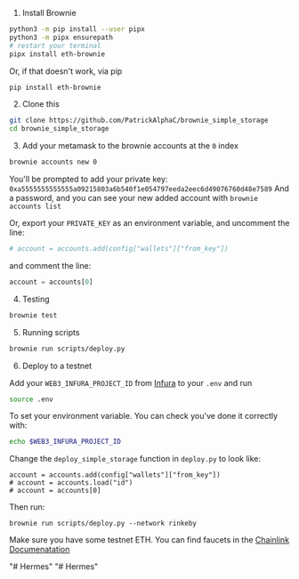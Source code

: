 1. Install Brownie

```bash
python3 -m pip install --user pipx
python3 -m pipx ensurepath
# restart your terminal
pipx install eth-brownie
```
Or, if that doesn't work, via pip
```bash
pip install eth-brownie
```

2. Clone this
```bash
git clone https://github.com/PatrickAlphaC/brownie_simple_storage
cd brownie_simple_storage
```
3. Add your metamask to the brownie accounts at the `0` index

```bash
brownie accounts new 0
```
You'll be prompted to add your private key:
`0xa5555555555555a09215803a6b540f1e054797eeda2eec6d49076760d48e7589`
And a password, and you can see your new added account with `brownie accounts list`

Or, export your `PRIVATE_KEY` as an environment variable, and uncomment the line:
```python
# account = accounts.add(config["wallets"]["from_key"])
```
and comment the line:
```python
account = accounts[0]
```

4. Testing

```bash
brownie test
```

5. Running scripts

```bash
brownie run scripts/deploy.py
```

6. Deploy to a testnet

Add your `WEB3_INFURA_PROJECT_ID` from [Infura](https://infura.io/) to your `.env` and run 
```bash
source .env
``` 
To set your environment variable. You can check you've done it correctly with:
```bash
echo $WEB3_INFURA_PROJECT_ID
```
Change the `deploy_simple_storage` function in `deploy.py` to look like:
```
account = accounts.add(config["wallets"]["from_key"])
# account = accounts.load("id")
# account = accounts[0]
```

Then run:
```
brownie run scripts/deploy.py --network rinkeby
```

Make sure you have some testnet ETH. You can find faucets in the [Chainlink Documenatation](https://docs.chain.link/docs/link-token-contracts/)


"# Hermes" 
"# Hermes" 

